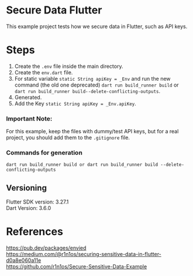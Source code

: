 # Secure Data Flutter

This example project tests how we secure data in Flutter, such as API keys.

# Steps

1) Create the `.env` file inside the main directory.
2) Create the `env.dart` file.
3) For static variable ```static String apiKey = _Env``` and run the new command (the old one
   deprecated) `dart run build_runner build` or
   `dart run build_runner build--delete-conflicting-outputs`.
4) Generated.
5) Add the Key ```static String apiKey = _Env.apiKey```.

### Important Note:

For this example, keep the files with dummy/test API keys, but for a real project, you should add
them to the `.gitignore` file.

### Commands for generation

`dart run build_runner build or dart run build_runner build --delete-conflicting-outputs`

## Versioning

Flutter SDK version: 3.27.1 <br />
Dart Version: 3.6.0 <br />

# References

https://pub.dev/packages/envied <br />
https://medium.com/@r1n1os/securing-sensitive-data-in-flutter-d0a8e060a11e <br />
https://github.com/r1n1os/Secure-Sensitive-Data-Example <br />

